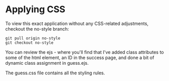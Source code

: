 # Applying CSS

To view this exact application without any CSS-related adjustments, checkout the no-style branch:

```
git pull origin no-style
git checkout no-style
```

You can review the ejs - where you'll find that I've added class attributes to some of the html
element, an ID in the success page, and done a bit of dynamic class assignment in guess.ejs.

The guess.css file contains all the styling rules.